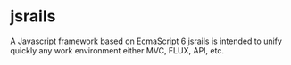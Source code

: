 # jsrails
A Javascript framework based on EcmaScript 6
jsrails is intended to unify quickly any work environment either MVC, FLUX, API, etc.
